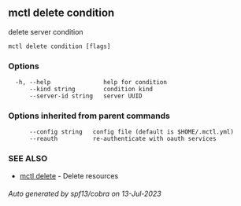 ## mctl delete condition

delete server condition

```
mctl delete condition [flags]
```

### Options

```
  -h, --help               help for condition
      --kind string        condition kind
      --server-id string   server UUID
```

### Options inherited from parent commands

```
      --config string   config file (default is $HOME/.mctl.yml)
      --reauth          re-authenticate with oauth services
```

### SEE ALSO

* [mctl delete](mctl_delete.md)	 - Delete resources

###### Auto generated by spf13/cobra on 13-Jul-2023
